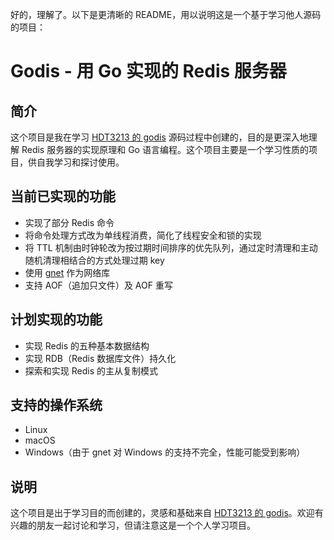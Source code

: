 好的，理解了。以下是更清晰的 README，用以说明这是一个基于学习他人源码的项目：

# Godis - 用 Go 实现的 Redis 服务器

## 简介
这个项目是我在学习 [HDT3213 的 godis](https://github.com/HDT3213/godis) 源码过程中创建的，目的是更深入地理解 Redis 服务器的实现原理和 Go 语言编程。这个项目主要是一个学习性质的项目，供自我学习和探讨使用。

## 当前已实现的功能
- 实现了部分 Redis 命令
- 将命令处理方式改为单线程消费，简化了线程安全和锁的实现
- 将 TTL 机制由时钟轮改为按过期时间排序的优先队列，通过定时清理和主动随机清理相结合的方式处理过期 key
- 使用 [gnet](https://github.com/panjf2000/gnet) 作为网络库
- 支持 AOF（追加只文件）及 AOF 重写

## 计划实现的功能
- 实现 Redis 的五种基本数据结构
- 实现 RDB（Redis 数据库文件）持久化
- 探索和实现 Redis 的主从复制模式

## 支持的操作系统
- Linux
- macOS
- Windows（由于 gnet 对 Windows 的支持不完全，性能可能受到影响）

## 说明
这个项目是出于学习目的而创建的，灵感和基础来自 [HDT3213 的 godis](https://github.com/HDT3213/godis)。欢迎有兴趣的朋友一起讨论和学习，但请注意这是一个个人学习项目。